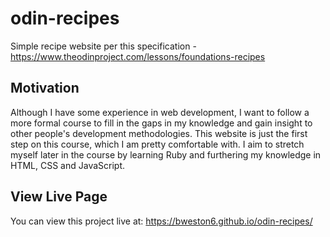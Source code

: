 # odin-recipes
Simple recipe website per this specification - https://www.theodinproject.com/lessons/foundations-recipes

## Motivation
Although I have some experience in web development, I want to follow a more formal course to fill in the gaps in my knowledge and gain insight to other people's development methodologies. This website is just the first step on this course, which I am pretty comfortable with. I aim to stretch myself later in the course by learning Ruby and furthering my knowledge in HTML, CSS and JavaScript.

## View Live Page
You can view this project live at: https://bweston6.github.io/odin-recipes/
